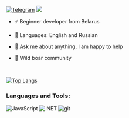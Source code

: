 [![Telegram](https://img.shields.io/badge/-Telegram-blue)](https://t.me/byxmend)
![](https://visitor-badge.glitch.me/badge?page_id=byxmend.byxmend)

- ⚡ Beginner developer from Belarus   

- 👅 Languages: English and Russian

- 🐲 Ask me about anything, I am happy to help

- 🐗 Wild boar community

<br />

[![Top Langs](https://github-readme-stats.vercel.app/api/top-langs/?username=byxmend&layout=compact)](https://github.com/byxmend/github-readme-stats)

### **Languages and Tools:**

<p>
<img alt="JavaScript" src="https://img.shields.io/badge/-JavaScript-yellow?style=flat-square&logo=javascript&logoColor=white" />
<img alt=".NET" src="https://img.shields.io/badge/-.NET-green?style=flat-square&logo=.Net&logoColor=white" />
<img alt="git" src="https://img.shields.io/badge/-Git-F05032?style=flat-square&logo=git&logoColor=white" />
</p>
